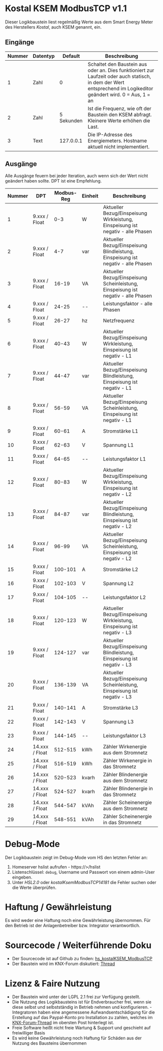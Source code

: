 # Kostal KSEM ModbusTCP v1.1

Dieser Logikbaustein liest regelmäßig Werte aus dem Smart Energy Meter des Herstellers *Kostal*, auch KSEM genannt, ein.

## Eingänge

| Nummer | Datentyp | Default | Beschreibung |
| ------ | -------- | ------- | -------------|
| 1 | Zahl | 0 | Schaltet den Baustein aus oder an. Dies funktioniert zur Laufzeit oder auch statisch, in dem der Wert entsprechend im Logikeditor geändert wird. 0 = Aus, 1 = an |
| 2 | Zahl | 5 Sekunden | Ist die Frequenz, wie oft der Baustein den KSEM abfragt. Kleinere Werte erhöhen die Last. | 
| 3 | Text | 127.0.0.1 | Die IP-Adresse des Energiemeters. Hostname aktuell nicht implementiert. |

## Ausgänge

Alle Ausgänge feuern bei jeder Iteration, auch wenn sich der Wert nicht geändert haben sollte.
DPT ist eine Empfehlung. 

| Nummer | DPT |  Modbus-Reg | Einheit | Beschreibung |
| ------ | --- | ----------- | ------------- | ------------- |
|  1 |  9.xxx / Float |     0-3 |     W | Aktueller Bezug/Einspeisung Wirkleistung, Einspeisung ist negativ - alle Phasen |
|  2 |  9.xxx / Float |     4-7 |   var | Aktueller Bezug/Einspeisung Blindleistung, Einspeisung ist negativ - alle Phasen |
|  3 |  9.xxx / Float |   16-19 |    VA | Aktueller Bezug/Einspeisung Scheinleistung, Einspeisung ist negativ - alle Phasen |
|  4 |  9.xxx / Float |   24-25 |    -- | Leistungsfaktor - alle Phasen |
|  5 |  9.xxx / Float |   26-27 |    hz | Netzfrequenz |
|  6 |  9.xxx / Float |   40-43 |     W | Aktueller Bezug/Einspeisung Wirkleistung, Einspeisung ist negativ - L1 |
|  7 |  9.xxx / Float |   44-47 |   var | Aktueller Bezug/Einspeisung Blindleistung, Einspeisung ist negativ - L1 |
|  8 |  9.xxx / Float |   56-59 |    VA | Aktueller Bezug/Einspeisung Scheinleistung, Einspeisung ist negativ - L1 |
|  9 |  9.xxx / Float |   60-61 |     A | Stromstärke L1 |
| 10 |  9.xxx / Float |   62-63 |     V | Spannung L1 |
| 11 |  9.xxx / Float |   64-65 |    -- | Leistungsfaktor L1 |
| 12 |  9.xxx / Float |   80-83 |     W | Aktueller Bezug/Einspeisung Wirkleistung, Einspeisung ist negativ - L2 |
| 13 |  9.xxx / Float |   84-87 |   var | Aktueller Bezug/Einspeisung Blindleistung, Einspeisung ist negativ - L2 |
| 14 |  9.xxx / Float |   96-99 |    VA | Aktueller Bezug/Einspeisung Scheinleistung, Einspeisung ist negativ - L2 |
| 15 |  9.xxx / Float | 100-101 |     A | Stromstärke L2 |
| 16 |  9.xxx / Float | 102-103 |     V | Spannung L2 |
| 17 |  9.xxx / Float | 104-105 |    -- | Leistungsfaktor L2 |
| 18 |  9.xxx / Float | 120-123 |     W | Aktueller Bezug/Einspeisung Wirkleistung, Einspeisung ist negativ - L3 |
| 19 |  9.xxx / Float | 124-127 |   var | Aktueller Bezug/Einspeisung Blindleistung, Einspeisung ist negativ - L3 |
| 20 |  9.xxx / Float | 136-139 |    VA | Aktueller Bezug/Einspeisung Scheinleistung, Einspeisung ist negativ - L3 |
| 21 |  9.xxx / Float | 140-141 |     A | Stromstärke L3 |
| 22 |  9.xxx / Float | 142-143 |     V | Spannung L3 |
| 23 |  9.xxx / Float | 144-145 |    -- | Leistungsfaktor L3 |
| 24 | 14.xxx / Float | 512-515 |   kWh | Zähler Wirkenergie aus dem Stromnetz |
| 25 | 14.xxx / Float | 516-519 |   kWh | Zähler Wirkenergie in das Stromnetz |
| 26 | 14.xxx / Float | 520-523 | kvarh | Zähler Blindenergie aus dem Stromnetz |
| 27 | 14.xxx / Float | 524-527 | kvarh | Zähler Blindenergie in das Stromnetz |
| 28 | 14.xxx / Float | 544-547 |  kVAh | Zähler Scheinenergie aus dem Stromnetz |
| 29 | 14.xxx / Float | 548-551 |  kVAh | Zähler Scheinenergie in das Stromnetz |

# Debug-Mode

Der Logikbaustein zeigt im Debug-Mode vom HS den letzten Fehler an:

1. Homeserver hslist aufrufen - https://<HS IP>>/hslist
2. Listenschlüssel: `debug`, Username und Passwort von einem admin-User eingeben.
3. Unter *HSL2.0* oder *kostalKsemModbusTCP14181* die Fehler suchen oder die Werte überprüfen.

# Haftung / Gewährleistung

Es wird weder eine Haftung noch eine Gewährleistung übernommen. Für den Betrieb ist der Anlagenbetreiber bzw. Integrator verantwortlich.

# Sourcecode / Weiterführende Doku

* Der Sourcecode ist auf Github zu finden: [hs_kostalKSEM_ModbusTCP](https://github.com/SvenBunge/hs_kostalKSEM_ModbusTCP)
* Der Baustein wird im KNX-Forum diskutiert: [Thread](https://knx-user-forum.de/forum/%C3%B6ffentlicher-bereich/knx-eib-forum/1630161-logikbaustein-kostal-ksem-via-modbus-tcp-abfragen)

# Lizenz & Faire Nutzung

* Der Baustein wird unter der LGPL 2.1 frei zur Verfügung gestellt.
* Die Nutzung des Logikbausteins ist für Endverbraucher frei, wenn sie diese selbst und selbstständig in Betrieb nehmen und konfigurieren. - Integratoren haben eine angemessene Aufwandsentschädigung für die Erstellung auf das Paypal-Konto pro Installation zu zahlen, welches im [KNX-Forum-Thread](https://knx-user-forum.de/forum/%C3%B6ffentlicher-bereich/knx-eib-forum/1559910-logikbaustein-kostal-wechselrichter-via-modbus-tcp-abfragen) im obersten Post hinterlegt ist.
* Freie Software heißt nicht freie Wartung & Support und geschieht auf freiwilliger Basis
* Es wird keine Gewährleistung noch Haftung für Schäden aus der Nutzung des Bausteins übernommen
